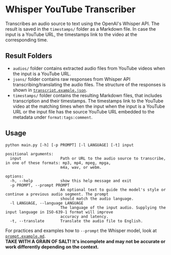 # Whisper YouTube Transcriber

Transcribes an audio source to text using the OpenAI's Whisper API. The result is saved in the `timestamps/` folder as a
Markdown file. In case the input is a YouTube URL, the timestamps link to the video at the corresponding time.

## Result Folders

- `audios/` folder contains extracted audio files from YouTube videos when the input is a YouTube URL.
- `jsons/` folder contains raw responses from Whisper API transcribing/translating the audio files. The structure of the responses is shown in [`transcript.example.json`](https://github.com/tunaflsh/whisper-youtube-transcriber/blob/main/transcript.example.json).
- `timestamps/` folder contains the resulting Markdown files, that includes transcription and their timestamps. The timestamps link to the YouTube video at the matching times when the input when the input is a YouTube URL or the input file has the source YouTube URL embedded to the metadata under `format:tags:comment`.

## Usage

```
python main.py [-h] [-p PROMPT] [-l LANGUAGE] [-t] input

positional arguments:
  input                 Path or URL to the audio source to transcribe, in one of these formats: mp3, mp4, mpeg, mpga,
                        m4a, wav, or webm.

options:
  -h, --help            show this help message and exit
  -p PROMPT, --prompt PROMPT
                        An optional text to guide the model's style or continue a previous audio segment. The prompt
                        should match the audio language.
  -l LANGUAGE, --language LANGUAGE
                        The language of the input audio. Supplying the input language in ISO-639-1 format will improve
                        accuracy and latency.
  -t, --translate       Translate the audio file to English.
```

For practices and examples how to `--prompt` the Whisper model, look at [`prompt.example.md`](https://github.com/tunaflsh/whisper-youtube-transcriber/blob/main/prompt.example.md).\
**TAKE WITH A GRAIN OF SALT! It's incomplete and may not be accurate or work differently depending on the context.**
